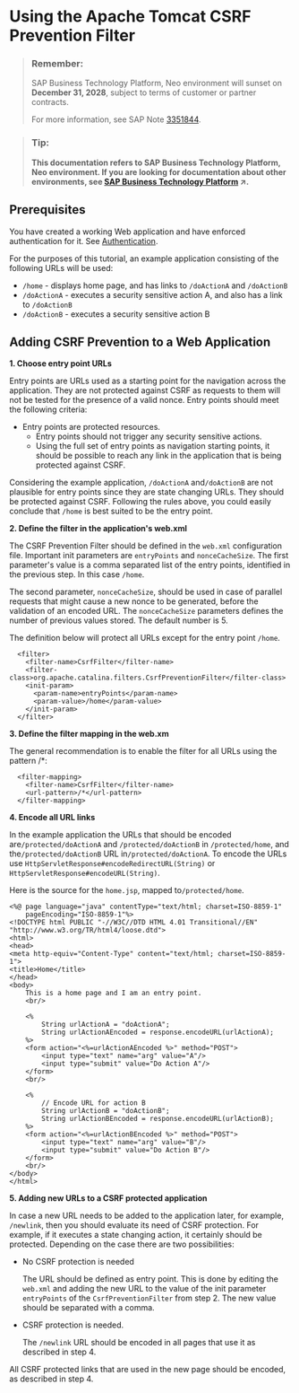 <!-- loioe5be9994bb571014b575a785961062db -->

# Using the Apache Tomcat CSRF Prevention Filter

> ### Remember:  
> SAP Business Technology Platform, Neo environment will sunset on **December 31, 2028**, subject to terms of customer or partner contracts.
> 
> For more information, see SAP Note [3351844](https://me.sap.com/notes/3351844).

> ### Tip:  
> **This documentation refers to SAP Business Technology Platform, Neo environment. If you are looking for documentation about other environments, see [SAP Business Technology Platform](https://help.sap.com/viewer/65de2977205c403bbc107264b8eccf4b/Cloud/en-US/6a2c1ab5a31b4ed9a2ce17a5329e1dd8.html "SAP Business Technology Platform (SAP BTP) is an integrated offering comprised of four technology portfolios: database and data management, application development and integration, analytics, and intelligent technologies. The platform offers users the ability to turn data into business value, compose end-to-end business processes, and build and extend SAP applications quickly.") :arrow_upper_right:.**



<a name="loioe5be9994bb571014b575a785961062db__section_2B5216929F7A410F8AFE7256DC3A6A7C"/>

## Prerequisites

You have created a working Web application and have enforced authentication for it. See [Authentication](authentication-e637f62.md#loioe637f62abb571014857cb0232adc43a7).

For the purposes of this tutorial, an example application consisting of the following URLs will be used:

-   `/home` - displays home page, and has links to `/doActionA` and `/doActionB` 
-   `/doActionA` - executes a security sensitive action A, and also has a link to `/doActionB` 
-   `/doActionB` - executes a security sensitive action B



<a name="loioe5be9994bb571014b575a785961062db__section_AF1CCB2ECA864A018FC435E89E6F0E49"/>

## Adding CSRF Prevention to a Web Application

**1. Choose entry point URLs** 

Entry points are URLs used as a starting point for the navigation across the application. They are not protected against CSRF as requests to them will not be tested for the presence of a valid nonce. Entry points should meet the following criteria:

-   Entry points are protected resources.
    -   Entry points should not trigger any security sensitive actions.
    -   Using the full set of entry points as navigation starting points, it should be possible to reach any link in the application that is being protected against CSRF.


Considering the example application, `/doActionA` and`/doActionB` are not plausible for entry points since they are state changing URLs. They should be protected against CSRF. Following the rules above, you could easily conclude that `/home` is best suited to be the entry point.

**2. Define the filter in the application's web.xml** 

The CSRF Prevention Filter should be defined in the `web.xml` configuration file. Important init parameters are `entryPoints` and `nonceCacheSize`. The first parameter's value is a comma separated list of the entry points, identified in the previous step. In this case `/home`.

The second parameter, `nonceCacheSize`, should be used in case of parallel requests that might cause a new nonce to be generated, before the validation of an encoded URL. The `nonceCacheSize` parameters defines the number of previous values stored. The default number is 5.

The definition below will protect all URLs except for the entry point `/home`.

```
  <filter>
    <filter-name>CsrfFilter</filter-name>
    <filter-class>org.apache.catalina.filters.CsrfPreventionFilter</filter-class>
    <init-param>
      <param-name>entryPoints</param-name>
      <param-value>/home</param-value>
    </init-param>
  </filter>

```

**3. Define the filter mapping in the web.xm**

The general recommendation is to enable the filter for all URLs using the pattern /\*:

```
  <filter-mapping>
    <filter-name>CsrfFilter</filter-name>
    <url-pattern>/*</url-pattern>
  </filter-mapping>

```

**4. Encode all URL links**

In the example application the URLs that should be encoded are`/protected/doActionA` and `/protected/doActionB` in `/protected/home`, and the`/protected/doActionB` URL in`/protected/doActionA`. To encode the URLs use `HttpServletResponse#encodeRedirectURL(String)` or `HttpServletResponse#encodeURL(String)`.

Here is the source for the `home.jsp`, mapped to`/protected/home`.

```
<%@ page language="java" contentType="text/html; charset=ISO-8859-1"
    pageEncoding="ISO-8859-1"%>
<!DOCTYPE html PUBLIC "-//W3C//DTD HTML 4.01 Transitional//EN" "http://www.w3.org/TR/html4/loose.dtd">
<html>
<head>
<meta http-equiv="Content-Type" content="text/html; charset=ISO-8859-1">
<title>Home</title>
</head>
<body>
	This is a home page and I am an entry point.
	<br/>

	<%
		String urlActionA = "doActionA";
		String urlActionAEncoded = response.encodeURL(urlActionA);
	%>
	<form action="<%=urlActionAEncoded %>" method="POST">
		<input type="text" name="arg" value="A"/>
		<input type="submit" value="Do Action A"/>
	</form>
	<br/>

	<%
		// Encode URL for action B
		String urlActionB = "doActionB";
		String urlActionBEncoded = response.encodeURL(urlActionB);
	%>
	<form action="<%=urlActionBEncoded %>" method="POST">
		<input type="text" name="arg" value="B"/>
		<input type="submit" value="Do Action B"/>
	</form>
	<br/>
</body>
</html>

```

**5. Adding new URLs to a CSRF protected application** 

In case a new URL needs to be added to the application later, for example, `/newlink`, then you should evaluate its need of CSRF protection. For example, if it executes a state changing action, it certainly should be protected. Depending on the case there are two possibilities:

-   No CSRF protection is needed

    The URL should be defined as entry point. This is done by editing the `web.xml` and adding the new URL to the value of the init parameter `entryPoints` of the `CsrfPreventionFilter` from step 2. The new value should be separated with a comma.

-   CSRF protection is needed.

    The `/newlink` URL should be encoded in all pages that use it as described in step 4.


All CSRF protected links that are used in the new page should be encoded, as described in step 4.

